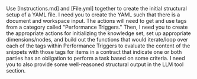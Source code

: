 Use [Instructions.md] and [File.yml] together to create the initial structural
setup of a YAML file. I need you to create the YAML such that there is a document
and workspace input. The actions will need to get and use tags from a category
called "Performance Triggers." Then, I need you to create the appropriate actions
for initializing the knowledge set, set up appropriate dimensions/nodes, and build
out the functions that would iterate/loop over each of the tags within Performance
Triggers to evaluate the content of the snippets with those tags for items in a
contract that indicate one or both parties has an obligation to perform a task based
on some criteria. I need you to also provide some well-reasoned structural output in
the LLM tool section.